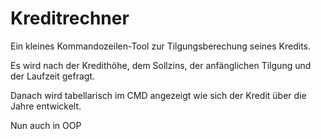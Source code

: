 # Kreditrechner

Ein kleines Kommandozeilen-Tool zur Tilgungsberechung seines Kredits.

Es wird nach der Kredithöhe, dem Sollzins, der anfänglichen Tilgung und der Laufzeit gefragt.

Danach wird tabellarisch im CMD angezeigt wie sich der Kredit über die Jahre entwickelt.

Nun auch in OOP

